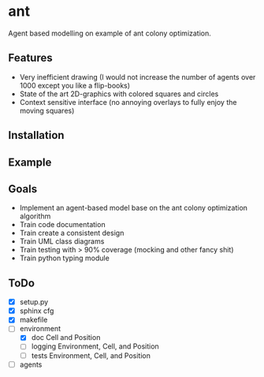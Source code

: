# ant
Agent based modelling on example of ant colony optimization.

## Features
- Very inefficient drawing (I would not increase the number of agents over 1000 except you like a flip-books)
- State of the art 2D-graphics with colored squares and circles
- Context sensitive interface (no annoying overlays to fully enjoy the moving squares)

## Installation

## Example

## Goals
- Implement an agent-based model base on the ant colony optimization algorithm
- Train code documentation
- Train create a consistent design
- Train UML class diagrams
- Train testing with > 90% coverage (mocking and other fancy shit)
- Train python typing module

## ToDo
-[x] setup.py
-[x] sphinx cfg
-[x] makefile
-[ ] environment
    -[x] doc Cell and Position
    -[ ] logging Environment, Cell, and Position
    -[ ] tests Environment, Cell, and Position
-[ ] agents